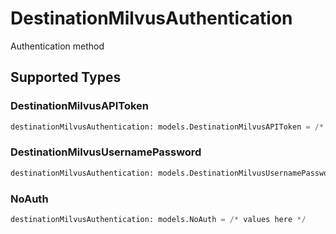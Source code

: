 # DestinationMilvusAuthentication

Authentication method


## Supported Types

### DestinationMilvusAPIToken

```python
destinationMilvusAuthentication: models.DestinationMilvusAPIToken = /* values here */
```

### DestinationMilvusUsernamePassword

```python
destinationMilvusAuthentication: models.DestinationMilvusUsernamePassword = /* values here */
```

### NoAuth

```python
destinationMilvusAuthentication: models.NoAuth = /* values here */
```


